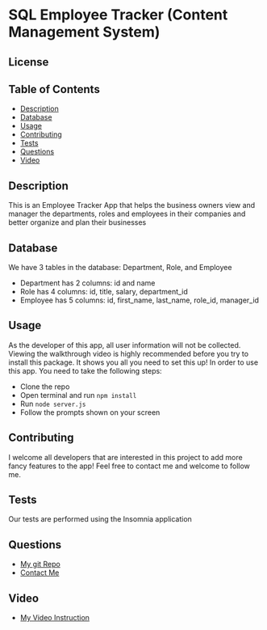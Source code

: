 # SQL Employee Tracker (Content Management System)
  ## License
  []()
  
  ## Table of Contents
  - [Description](#description)
  - [Database](#database)
  - [Usage](#usage)
  - [Contributing](#contributing)
  - [Tests](#tests)
  - [Questions](#questions)
  - [Video](#video)

  ## Description
  This is an Employee Tracker App that helps the business owners view and manager the departments, roles and employees in their companies and better organize and plan their businesses

  ## Database
  We have 3 tables in the database: Department, Role, and Employee
  - Department has 2 columns: id and name
  - Role has 4 columns: id, title, salary, department_id
  - Employee has 5 columns: id, first_name, last_name, role_id, manager_id
  
  ## Usage
  As the developer of this app, all user information will not be collected. Viewing the walkthrough video is highly recommended before you try to install this package. It shows you all you need to set this up!
  In order to use this app. You need to take the following steps:
  - Clone the repo
  - Open terminal and run `npm install`
  - Run `node server.js`
  - Follow the prompts shown on your screen
  
  ## Contributing
  I welcome all developers that are interested in this project to add more fancy features to the app! Feel free to contact me and welcome to follow me.

  ## Tests
  Our tests are performed using the Insomnia application
  ## Questions
  - [My git Repo](https://github.com/wangheer2010)
  - [Contact Me](mailto:cw3211@columbia.edu)
  ## Video
  - [My Video Instruction](https://www.bilibili.com/video/)